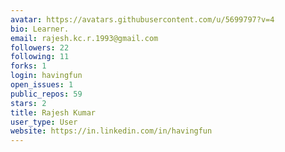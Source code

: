 ```yaml
---
avatar: https://avatars.githubusercontent.com/u/5699797?v=4
bio: Learner.
email: rajesh.kc.r.1993@gmail.com
followers: 22
following: 11
forks: 1
login: havingfun
open_issues: 1
public_repos: 59
stars: 2
title: Rajesh Kumar
user_type: User
website: https://in.linkedin.com/in/havingfun
---
```

